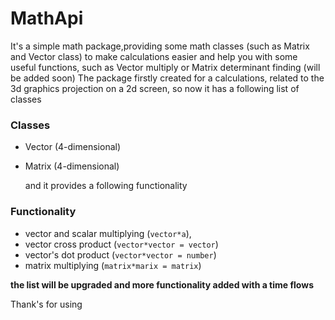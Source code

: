 # MathApi

It's a simple math
 package,providing some math classes (such as Matrix and Vector class) to make calculations easier and help you with some useful functions, such as Vector multiply or Matrix determinant finding (will be added soon)
The package firstly created for a calculations, related to the 3d graphics projection on a 2d screen, so now it has a following list of classes

### Classes
- Vector (4-dimensional)
- Matrix (4-dimensional)
  
  and it provides a following functionality
### Functionality
  - vector and scalar multiplying (`vector*a`), 
  - vector cross product (`vector*vector = vector`)
  - vector's dot product (`vector*vector = number`)
  - matrix multiplying (`matrix*marix = matrix`)
  
**the list will be upgraded and more functionality added with a time flows**

Thank's for using